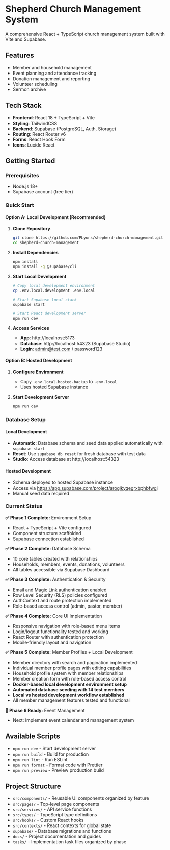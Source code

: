 # Shepherd Church Management System

A comprehensive React + TypeScript church management system built with Vite and Supabase.

## Features

- Member and household management
- Event planning and attendance tracking
- Donation management and reporting
- Volunteer scheduling
- Sermon archive

## Tech Stack

- **Frontend**: React 18 + TypeScript + Vite
- **Styling**: TailwindCSS
- **Backend**: Supabase (PostgreSQL, Auth, Storage)
- **Routing**: React Router v6
- **Forms**: React Hook Form
- **Icons**: Lucide React

## Getting Started

### Prerequisites
- Node.js 18+
- Supabase account (free tier)

### Quick Start

#### Option A: Local Development (Recommended)

1. **Clone Repository**
   ```bash
   git clone https://github.com/PLyons/shepherd-church-management.git
   cd shepherd-church-management
   ```

2. **Install Dependencies**
   ```bash
   npm install
   npm install -g @supabase/cli
   ```

3. **Start Local Development**
   ```bash
   # Copy local development environment
   cp .env.local.development .env.local
   
   # Start Supabase local stack
   supabase start
   
   # Start React development server
   npm run dev
   ```

4. **Access Services**
   - **App**: http://localhost:5173
   - **Database**: http://localhost:54323 (Supabase Studio)
   - **Login**: admin@test.com / password123

#### Option B: Hosted Development

1. **Configure Environment**
   - Copy `.env.local.hosted-backup` to `.env.local`
   - Uses hosted Supabase instance

2. **Start Development Server**
   ```bash
   npm run dev
   ```

### Database Setup

#### Local Development
- **Automatic**: Database schema and seed data applied automatically with `supabase start`
- **Reset**: Use `supabase db reset` for fresh database with test data
- **Studio**: Access database at http://localhost:54323

#### Hosted Development
- Schema deployed to hosted Supabase instance
- Access via https://app.supabase.com/project/aroglkyqegrxbphbfwgj
- Manual seed data required

### Current Status

**✅ Phase 1 Complete:** Environment Setup
- React + TypeScript + Vite configured
- Component structure scaffolded
- Supabase connection established

**✅ Phase 2 Complete:** Database Schema  
- 10 core tables created with relationships
- Households, members, events, donations, volunteers
- All tables accessible via Supabase Dashboard

**✅ Phase 3 Complete:** Authentication & Security
- Email and Magic Link authentication enabled
- Row Level Security (RLS) policies configured
- AuthContext and route protection implemented
- Role-based access control (admin, pastor, member)

**✅ Phase 4 Complete:** Core UI Implementation
- Responsive navigation with role-based menu items
- Login/logout functionality tested and working
- React Router with authentication protection
- Mobile-friendly layout and navigation

**✅ Phase 5 Complete:** Member Profiles + Local Development
- Member directory with search and pagination implemented
- Individual member profile pages with editing capabilities
- Household profile system with member relationships
- Member creation form with role-based access control
- **Docker-based local development environment setup**
- **Automated database seeding with 14 test members**
- **Local vs hosted development workflow established**
- All member management features tested and functional

**🔄 Phase 6 Ready:** Event Management
- Next: Implement event calendar and management system

## Available Scripts

- `npm run dev` - Start development server
- `npm run build` - Build for production
- `npm run lint` - Run ESLint
- `npm run format` - Format code with Prettier
- `npm run preview` - Preview production build

## Project Structure

- `src/components/` - Reusable UI components organized by feature
- `src/pages/` - Top-level page components
- `src/services/` - API service functions
- `src/types/` - TypeScript type definitions
- `src/hooks/` - Custom React hooks
- `src/contexts/` - React contexts for global state
- `supabase/` - Database migrations and functions
- `docs/` - Project documentation and guides
- `tasks/` - Implementation task files organized by phase